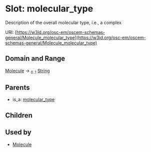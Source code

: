
# Slot: molecular_type

Description of the overall molecular type, i.e., a complex

URI: [https://w3id.org/osc-em/oscem-schemas-general/Molecule_molecular_type](https://w3id.org/osc-em/oscem-schemas-general/Molecule_molecular_type)


## Domain and Range

[Molecule](Molecule.md) &#8594;  <sub>0..1</sub> [String](types/String.md)

## Parents

 *  is_a: [molecular_type](molecular_type.md)

## Children


## Used by

 * [Molecule](Molecule.md)
